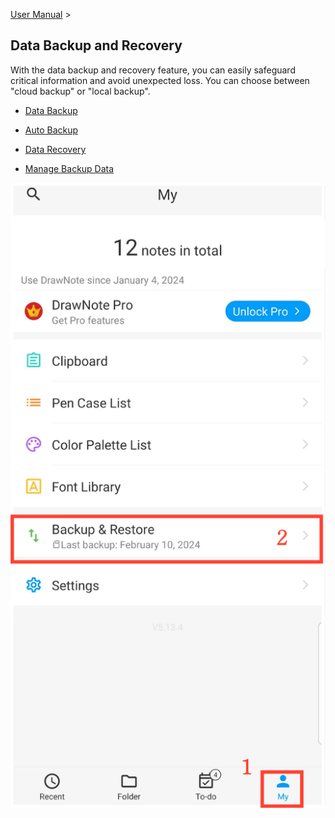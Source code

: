 [User Manual](/dragonnest/drawnote/manual/en) >

Data Backup and Recovery
---

With the data backup and recovery feature, you can easily safeguard critical information and avoid unexpected loss.
You can choose between "cloud backup" or "local backup".
- [Data Backup](data_backup.md)

- [Auto Backup](automatic_backup.md)

- [Data Recovery](data_recovery.md)

- [Manage Backup Data](manage_backup_data.md)

![Entrance](imgs/entrance1.png)